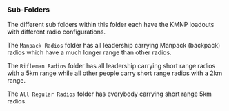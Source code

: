 ### Sub-Folders
The different sub folders within this folder each have the KMNP loadouts with different radio configurations. 

The `Manpack Radios` folder has all leadership carrying Manpack (backpack) radios which have a much longer range than other radios.

The `Rifleman Radios` folder has all leadership carrying short range radios with a 5km range while all other people carry short range radios with a 2km range.

The `All Regular Radios` folder has everybody carrying short range 5km radios.
